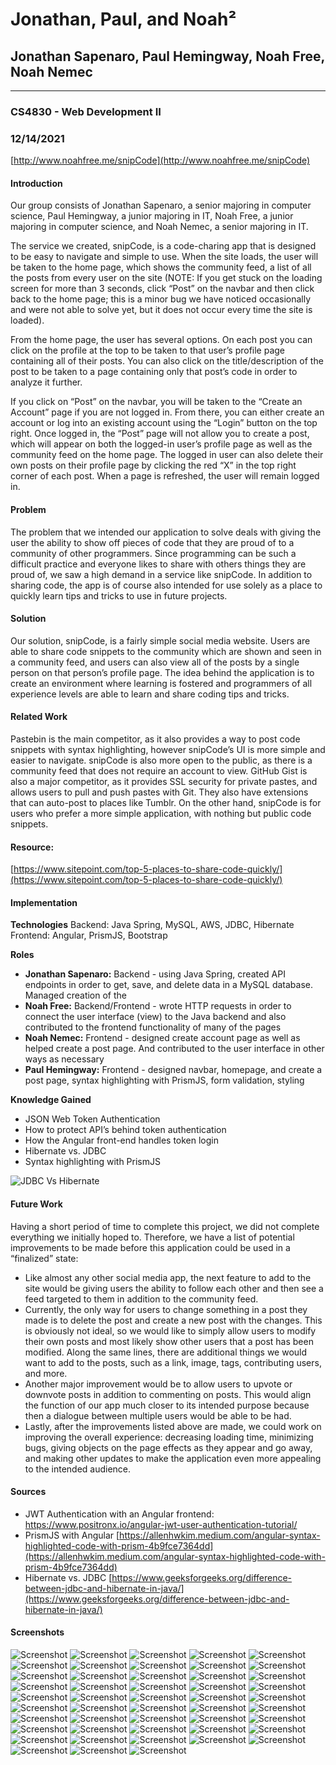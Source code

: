 # Jonathan, Paul, and Noah²
## Jonathan Sapenaro, Paul Hemingway, Noah Free, Noah Nemec
---
### CS4830 - Web Development II
### 12/14/2021
[http://www.noahfree.me/snipCode](http://www.noahfree.me/snipCode)

#### Introduction
Our group consists of Jonathan Sapenaro, a senior majoring in computer science, Paul Hemingway, a junior majoring in IT, Noah Free, a junior majoring in computer science, and Noah Nemec, a senior majoring in IT.

The service we created, snipCode, is a code-charing app that is designed to be easy to navigate and simple to use. When the site loads, the user will be taken to the home page, which shows the community feed, a list of all the posts from every user on the site (NOTE: If you get stuck on the loading screen for more than 3 seconds, click “Post” on the navbar and then click back to the home page; this is a minor bug we have noticed occasionally and were not able to solve yet, but it does not occur every time the site is loaded).

From the home page, the user has several options. On each post you can click on the profile at the top to be taken to that user’s profile page containing all of their posts. You can also click on the title/description of the post to be taken to a page containing only that post’s code in order to analyze it further.

If you click on “Post” on the navbar, you will be taken to the “Create an Account” page if you are not logged in. From there, you can either create an account or log into an existing account using the “Login” button on the top right. Once logged in, the “Post” page will not allow you to create a post, which will appear on both the logged-in user’s profile page as well as the community feed on the home page. The logged in user can also delete their own posts on their profile page by clicking the red “X” in the top right corner of each post. When a page is refreshed, the user will remain logged in. 

#### Problem
The problem that we intended our application to solve deals with giving the user the ability to show off pieces of code that they are proud of to a community of other programmers. Since programming can be such a difficult practice and everyone likes to share with others things they are proud of, we saw a high demand in a service like snipCode. In addition to sharing code, the app is of course also intended for use solely as a place to quickly learn tips and tricks to use in future projects.  

#### Solution
Our solution, snipCode, is a fairly simple social media website. Users are able to share code snippets to the community which are shown and seen in a community feed, and users can also view all of the posts by a single person on that person’s profile page. The idea behind the application is to create an environment where learning is fostered and programmers of all experience levels are able to learn and share coding tips and tricks.

#### Related Work
Pastebin is the main competitor, as it also provides a way to post code snippets with syntax highlighting, however snipCode’s UI is more simple and easier to navigate. snipCode is also more open to the public, as there is a community feed that does not require an account to view. 
GitHub Gist is also a major competitor, as it provides SSL security for private pastes, and allows users to pull and push pastes with Git. They also have extensions that can auto-post to places like Tumblr. On the other hand, snipCode is for users who prefer a more simple application, with nothing but public code snippets. 
#### Resource: 
[https://www.sitepoint.com/top-5-places-to-share-code-quickly/](https://www.sitepoint.com/top-5-places-to-share-code-quickly/)

#### Implementation
**Technologies**
	Backend: Java Spring, MySQL, AWS, JDBC, Hibernate
	Frontend: Angular, PrismJS, Bootstrap

**Roles**
- **Jonathan Sapenaro:** Backend - using Java Spring, created API endpoints in order to get, save, and delete data in a MySQL database. Managed creation of the 
- **Noah Free:** Backend/Frontend - wrote HTTP requests in order to connect the user interface (view) to the Java backend and also contributed to the frontend functionality of many of the pages
- **Noah Nemec:** Frontend - designed create account page as well as helped create a post page. And contributed to the user interface in other ways as necessary
- **Paul Hemingway:** Frontend - designed navbar, homepage, and create a post page, syntax highlighting with PrismJS, form validation, styling

**Knowledge Gained**
- JSON Web Token Authentication
- How to protect API’s behind token authentication
- How the Angular front-end handles token login
- Hibernate vs. JDBC
- Syntax highlighting with PrismJS

![JDBC Vs Hibernate](/screenshots/JDBC%20VS%20Hibernate.png)

#### Future Work
Having a short period of time to complete this project, we did not complete everything we initially hoped to. Therefore, we have a list of potential improvements to be made before this application could be used in a “finalized” state:
- Like almost any other social media app, the next feature to add to the site would be giving users the ability to follow each other and then see a feed targeted to them in addition to the community feed.
- Currently, the only way for users to change something in a post they made is to delete the post and create a new post with the changes. This is obviously not ideal, so we would like to simply allow users to modify their own posts and most likely show other users that a post has been modified. Along the same lines, there are additional things we would want to add to the posts, such as a link, image, tags, contributing users, and more.
- Another major improvement would be to allow users to upvote or downvote posts in addition to commenting on posts. This would align the function of our app much closer to its intended purpose because then a dialogue between multiple users would be able to be had.
- Lastly, after the improvements listed above are made, we could work on improving the overall experience: decreasing loading time, minimizing bugs, giving objects on the page effects as they appear and go away, and making other updates to make the application even more appealing to the intended audience.

#### Sources
- JWT Authentication with an Angular frontend: [https://www.positronx.io/angular-jwt-user-authentication-tutorial/ ](https://www.positronx.io/angular-jwt-user-authentication-tutorial/)
- PrismJS with Angular [https://allenhwkim.medium.com/angular-syntax-highlighted-code-with-prism-4b9fce7364dd](https://allenhwkim.medium.com/angular-syntax-highlighted-code-with-prism-4b9fce7364dd)
- Hibernate vs. JDBC
[https://www.geeksforgeeks.org/difference-between-jdbc-and-hibernate-in-java/](https://www.geeksforgeeks.org/difference-between-jdbc-and-hibernate-in-java/)

#### Screenshots

![Screenshot](../screenshots/backend1.PNG)
![Screenshot](../screenshots/backend2.PNG)
![Screenshot](../screenshots/backend3.PNG)
![Screenshot](../screenshots/backend4.PNG)
![Screenshot](../screenshots/backend5.PNG)
![Screenshot](../screenshots/backend6.PNG)
![Screenshot](../screenshots/backend7.PNG)
![Screenshot](../screenshots/backend8.PNG)
![Screenshot](../screenshots/backend9.PNG)
![Screenshot](../screenshots/backend10.PNG)
![Screenshot](../screenshots/backend11.PNG)
![Screenshot](../screenshots/backend12.PNG)
![Screenshot](../screenshots/backend13.PNG)
![Screenshot](../screenshots/backend14.PNG)
![Screenshot](../screenshots/backend15.PNG)
![Screenshot](../screenshots/backend16.PNG)
![Screenshot](../screenshots/backend17.PNG)
![Screenshot](../screenshots/backend18.PNG)
![Screenshot](../screenshots/backend19.PNG)
![Screenshot](../screenshots/backend20.PNG)
![Screenshot](../screenshots/backend21.PNG)
![Screenshot](../screenshots/backend22.PNG)
![Screenshot](../screenshots/backend23.PNG)
![Screenshot](../screenshots/createAccountValidation.png)
![Screenshot](../screenshots/createAnAccount.PNG)
![Screenshot](../screenshots/createPost.PNG)
![Screenshot](../screenshots/createPost2.PNG)
![Screenshot](../screenshots/feed.PNG)
![Screenshot](../screenshots/feed2AfterPost.PNG)
![Screenshot](../screenshots/frontend1.PNG)
![Screenshot](../screenshots/frontend2.PNG)
![Screenshot](../screenshots/frontend3.PNG)
![Screenshot](../screenshots/frontend4.PNG)
![Screenshot](../screenshots/frontend5.PNG)
![Screenshot](../screenshots/frontend6.PNG)
![Screenshot](../screenshots/frontend7.PNG)
![Screenshot](../screenshots/frontend8.PNG)
![Screenshot](../screenshots/frontend9.PNG)
![Screenshot](../screenshots/frontend10.PNG)
![Screenshot](../screenshots/frontend11.PNG)
![Screenshot](../screenshots/frontend12.PNG)
![Screenshot](../screenshots/frontend13.PNG)
![Screenshot](../screenshots/frontend14.PNG)
![Screenshot](../screenshots/frontend15.PNG)
![Screenshot](../screenshots/frontend16.PNG)
![Screenshot](../screenshots/frontend17.PNG)
![Screenshot](../screenshots/frontend18.PNG)
![Screenshot](../screenshots/frontend19.PNG)
